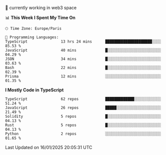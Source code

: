 🔭 currently working in web3 space

<!--START_SECTION:waka-->
📊 **This Week I Spent My Time On** 

```text
🕑︎ Time Zone: Europe/Paris

💬 Programming Languages: 
TypeScript               13 hrs 24 mins      █████████████████████░░░░   85.53 % 
JavaScript               40 mins             █░░░░░░░░░░░░░░░░░░░░░░░░   04.29 % 
JSON                     34 mins             █░░░░░░░░░░░░░░░░░░░░░░░░   03.63 % 
Bash                     22 mins             █░░░░░░░░░░░░░░░░░░░░░░░░   02.39 % 
Prisma                   12 mins             ░░░░░░░░░░░░░░░░░░░░░░░░░   01.35 % 
```

**I Mostly Code in TypeScript** 

```text
TypeScript               62 repos            █████████████░░░░░░░░░░░░   51.24 % 
JavaScript               26 repos            █████░░░░░░░░░░░░░░░░░░░░   21.49 % 
Solidity                 5 repos             █░░░░░░░░░░░░░░░░░░░░░░░░   04.13 % 
Rust                     5 repos             █░░░░░░░░░░░░░░░░░░░░░░░░   04.13 % 
Python                   2 repos             ░░░░░░░░░░░░░░░░░░░░░░░░░   01.65 % 
```




 Last Updated on 16/01/2025 20:05:31 UTC
<!--END_SECTION:waka-->
